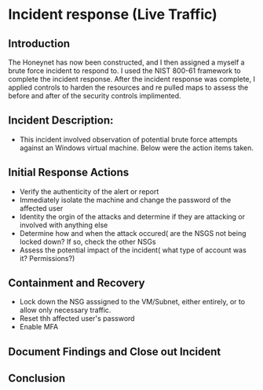 # Incident response (Live Traffic)




## Introduction
The Honeynet has now been constructed, and I then assigned a myself a brute force incident to respond to. I used the NIST 800-61 framework to complete the incident response. After the incident response was complete, I applied controls 
to harden the resources and re pulled maps to assess the before and after of the security controls implimented. 

## Incident Description:
- This incident involved observation of potential brute force attempts against an Windows virtual machine. Below were the action items taken. 

## Initial Response Actions
- Verify the authenticity of the alert or report
- Immediately isolate the machine and change the password of the affected user
- Identity the orgin of the attacks and determine if they are attacking or involved with anything else
- Determine how and when the attack occured( are the NSGS not being locked down? If so, check the other NSGs
- Assess the potential impact of the incident( what type of account was it? Permissions?)

## Containment and Recovery
- Lock down the NSG asssigned to the VM/Subnet, either entirely, or to allow only necessary traffic.
- Reset thh affected user's password
- Enable MFA

 ## Document Findings and Close out Incident












## Conclusion


